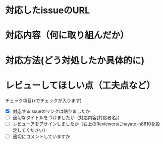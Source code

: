 # 対応したissueのURL 


# 対応内容（何に取り組んだか）


# 対応方法(どう対処したか具体的に)


# レビューしてほしい点（工夫点など）


チェック項目(xでチェックが入ります)
- [x] 対応するissueのリンクは貼りましたか
- [ ] 適切なタイトルをつけましたか（対応内容[対応者名]）
- [ ] レビューアをアサインしましたか（右上のReviewersにhayato-n8810を設定してください）
- [ ] 適切にコメントしていますか